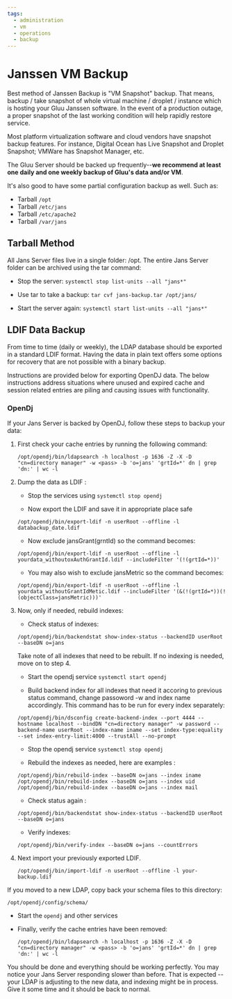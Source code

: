 ```yaml
---
tags:
  - administration
  - vm
  - operations
  - backup
---
```


# Janssen VM Backup

Best method of Janssen Backup is "VM Snapshot" backup. That means, backup / take snapshot of whole virtual machine / droplet / instance which is hosting your Gluu Janssen software. In the event of a production outage, a proper snapshot of the last working condition will help rapidly restore service.

Most platform virtualization software and cloud vendors have snapshot backup features. For instance, Digital Ocean has Live Snapshot and Droplet Snapshot; VMWare has Snapshot Manager, etc. 

The Gluu Server should be backed up frequently--**we recommend at least one daily and one weekly backup of Gluu's data and/or VM**.

It's also good to have some partial configuration backup as well. Such as: 

 - Tarball `/opt`
 - Tarball `/etc/jans`
 - Tarball `/etc/apache2`
 - Tarball `/var/jans`
 
## Tarball Method

All Jans Server files live in a single folder: /opt. The entire Jans Server folder can be archived using the tar command:

* Stop the server: `systemctl stop list-units --all "jans*"`

* Use tar to take a backup: `tar cvf jans-backup.tar /opt/jans/`

* Start the server again: `systemctl start list-units --all "jans*"`


## LDIF Data Backup

From time to time (daily or weekly), the LDAP database should be exported in a standard LDIF format. Having the data in plain text offers some options for recovery that are not possible with a binary backup.

Instructions are provided below for exporting OpenDJ data. The below instructions address situations where unused and expired cache and session related entries are piling and causing issues with functionality.


### OpenDj

If your Jans Server is backed by OpenDJ, follow these steps to backup your data:

1. First check your cache entries by running the following command:

    ```
    /opt/opendj/bin/ldapsearch -h localhost -p 1636 -Z -X -D "cn=directory manager" -w <pass> -b 'o=jans' 'grtId=*' dn | grep 'dn:' | wc -l
    ```

2. Dump the data as LDIF :

    * Stop the services using `systemctl stop opendj`

    * Now export the LDIF and save it in appropriate place safe

    ```
    /opt/opendj/bin/export-ldif -n userRoot --offline -l databackup_date.ldif
    ```
    * Now exclude jansGrant(grntId) so the command becomes:

    ```
    /opt/opendj/bin/export-ldif -n userRoot --offline -l yourdata_withoutoxAuthGrantId.ldif --includeFilter '(!(grtId=*))'
    ```

    * You may also wish to exclude jansMetric so the command becomes:

    ```
    /opt/opendj/bin/export-ldif -n userRoot --offline -l yourdata_withoutGrantIdMetic.ldif --includeFilter '(&(!(grtId=*))(!(objectClass=jansMetric)))'
    ```

3. Now, only if needed, rebuild indexes:

    * Check status of indexes:
    ```
    /opt/opendj/bin/backendstat show-index-status --backendID userRoot --baseDN o=jans
    ```

    Take note of all indexes that need to be rebuilt. If no indexing is needed, move on to step 4.

    * Start the opendj service `systemctl start opendj`

    * Build backend index for all indexes that need it accoring to previous status command, change passoword -w and index name accordingly. This command has to be run for every index separately:

    ```
    /opt/opendj/bin/dsconfig create-backend-index --port 4444 --hostname localhost --bindDN "cn=directory manager" -w password --backend-name userRoot --index-name iname --set index-type:equality --set index-entry-limit:4000 --trustAll --no-prompt
    ```

    * Stop the opendj service `systemctl stop opendj`

    * Rebuild the indexes as needed, here are examples :

    ```
    /opt/opendj/bin/rebuild-index --baseDN o=jans --index iname
    /opt/opendj/bin/rebuild-index --baseDN o=jans --index uid
    /opt/opendj/bin/rebuild-index --baseDN o=jans --index mail
    ```

    * Check status again :

    ```
    /opt/opendj/bin/backendstat show-index-status --backendID userRoot --baseDN o=jans
    ```

    * Verify indexes:

    ```
    /opt/opendj/bin/verify-index --baseDN o=jans --countErrors
    ```

4. Next import your previously exported LDIF.

    ```
    /opt/opendj/bin/import-ldif -n userRoot --offline -l your-backup.ldif
    ```

If you moved to a new LDAP, copy back your schema files to this directory:

```
/opt/opendj/config/schema/
```

 * Start the `opendj` and other services
 * Finally, verify the cache entries have been removed:

    ```
    /opt/opendj/bin/ldapsearch -h localhost -p 1636 -Z -X -D "cn=directory manager" -w <pass> -b 'o=jans' 'grtId=*' dn | grep 'dn:' | wc -l
    ```

You should be done and everything should be working perfectly. You may notice your Jans Server responding slower than before. That is expected -- your LDAP is adjusting to the new data, and indexing might be in process. Give it some time and it should be back to normal.
